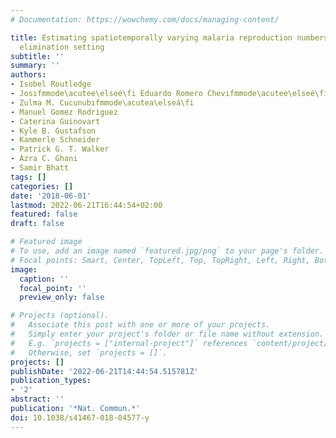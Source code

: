 ```yaml
---
# Documentation: https://wowchemy.com/docs/managing-content/

title: Estimating spatiotemporally varying malaria reproduction numbers in a near
  elimination setting
subtitle: ''
summary: ''
authors:
- Isobel Routledge
- Josıfmmode\acutee\elseé\fi Eduardo Romero Chevıfmmode\acutee\elseé\fiz
- Zulma M. Cucunubıfmmode\acutea\elseá\fi
- Manuel Gomez Rodriguez
- Caterina Guinovart
- Kyle B. Gustafson
- Kammerle Schneider
- Patrick G. T. Walker
- Azra C. Ghani
- Samir Bhatt
tags: []
categories: []
date: '2018-06-01'
lastmod: 2022-06-21T16:44:54+02:00
featured: false
draft: false

# Featured image
# To use, add an image named `featured.jpg/png` to your page's folder.
# Focal points: Smart, Center, TopLeft, Top, TopRight, Left, Right, BottomLeft, Bottom, BottomRight.
image:
  caption: ''
  focal_point: ''
  preview_only: false

# Projects (optional).
#   Associate this post with one or more of your projects.
#   Simply enter your project's folder or file name without extension.
#   E.g. `projects = ["internal-project"]` references `content/project/deep-learning/index.md`.
#   Otherwise, set `projects = []`.
projects: []
publishDate: '2022-06-21T14:44:54.515781Z'
publication_types:
- '2'
abstract: ''
publication: '*Nat. Commun.*'
doi: 10.1038/s41467-018-04577-y
---
```

